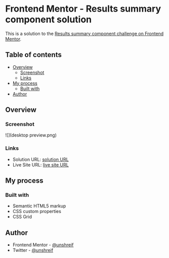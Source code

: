 # Frontend Mentor - Results summary component solution

This is a solution to the [Results summary component challenge on Frontend Mentor](https://www.frontendmentor.io/challenges/results-summary-component-CE_K6s0maV).
## Table of contents

- [Overview](#overview)
  - [Screenshot](#screenshot)
  - [Links](#links)
- [My process](#my-process)
  - [Built with](#built-with)
- [Author](#author)


## Overview

### Screenshot

![](desktop preview.png)


### Links

- Solution URL: [solution URL](https://github.com/unshreif/Results-summary)
- Live Site URL: [live site URL](https://results-summary-beta-seven.vercel.app/)

## My process

### Built with

- Semantic HTML5 markup
- CSS custom properties
- CSS Grid


## Author

- Frontend Mentor - [@unshreif](https://www.frontendmentor.io/profile/unshreif)
- Twitter - [@unshreif](https://www.twitter.com/unshreif)

